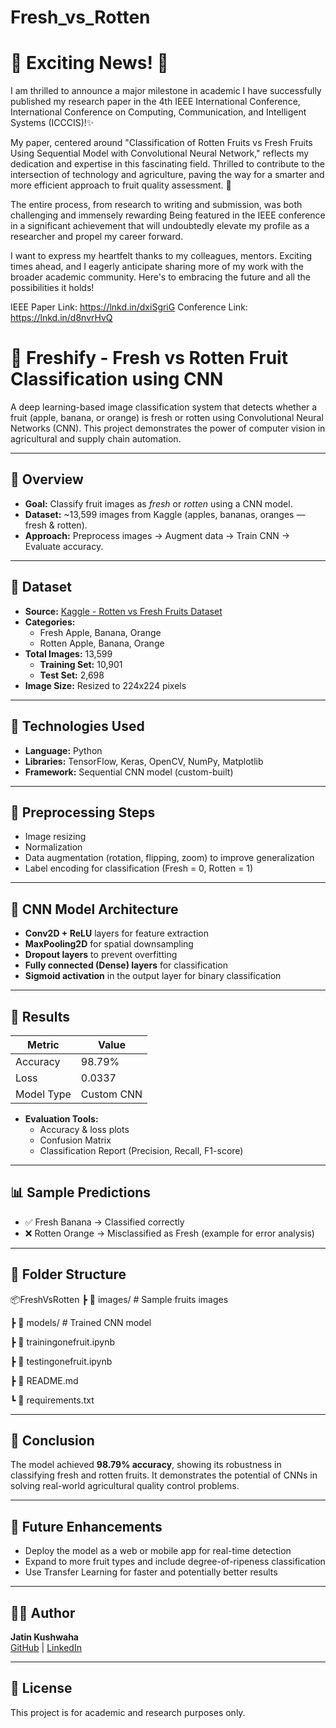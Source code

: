 # Fresh_vs_Rotten
# 🎉 Exciting News! 🎉 
 
I am thrilled to announce a major milestone in academic I have successfully published my research paper in the 4th IEEE International Conference, International Conference on Computing, Communication, and Intelligent Systems (ICCCIS)!✨

My paper, centered around "Classification of Rotten Fruits vs Fresh Fruits Using Sequential Model with Convolutional Neural Network," reflects my dedication and expertise in this fascinating field. Thrilled to contribute to the intersection of technology and agriculture, paving the way for a smarter and more efficient approach to fruit quality assessment. 🔗 

The entire process, from research to writing and submission, was both challenging and immensely rewarding Being featured in the IEEE conference in a significant achievement that will undoubtedly elevate my profile as a researcher and propel my career forward.

   I want to express my heartfelt thanks to my colleagues, mentors. Exciting times ahead, and I eagerly anticipate sharing more of my work with the broader academic community. Here's to embracing the future and all the possibilities it holds! 
 
IEEE Paper Link: https://lnkd.in/dxiSgriG
Conference Link: https://lnkd.in/d8nvrHvQ 

# 🍎 Freshify - Fresh vs Rotten Fruit Classification using CNN

A deep learning-based image classification system that detects whether a fruit (apple, banana, or orange) is fresh or rotten using Convolutional Neural Networks (CNN). This project demonstrates the power of computer vision in agricultural and supply chain automation.

---

## 📌 Overview

- **Goal:** Classify fruit images as *fresh* or *rotten* using a CNN model.
- **Dataset:** ~13,599 images from Kaggle (apples, bananas, oranges — fresh & rotten).
- **Approach:** Preprocess images → Augment data → Train CNN → Evaluate accuracy.

---

## 🧪 Dataset

- **Source:** [Kaggle - Rotten vs Fresh Fruits Dataset](https://www.kaggle.com/datasets)
- **Categories:**  
  - Fresh Apple, Banana, Orange  
  - Rotten Apple, Banana, Orange  
- **Total Images:** 13,599  
  - **Training Set:** 10,901  
  - **Test Set:** 2,698  
- **Image Size:** Resized to 224x224 pixels

---

## 🔧 Technologies Used

- **Language:** Python  
- **Libraries:** TensorFlow, Keras, OpenCV, NumPy, Matplotlib  
- **Framework:** Sequential CNN model (custom-built)

---

## 🧼 Preprocessing Steps

- Image resizing  
- Normalization  
- Data augmentation (rotation, flipping, zoom) to improve generalization  
- Label encoding for classification (Fresh = 0, Rotten = 1)

---

## 🧠 CNN Model Architecture

- **Conv2D + ReLU** layers for feature extraction  
- **MaxPooling2D** for spatial downsampling  
- **Dropout layers** to prevent overfitting  
- **Fully connected (Dense) layers** for classification  
- **Sigmoid activation** in the output layer for binary classification

---

## 🎯 Results

| Metric     | Value     |
|------------|-----------|
| Accuracy   | 98.79%    |
| Loss       | 0.0337    |
| Model Type | Custom CNN |

- **Evaluation Tools:**  
  - Accuracy & loss plots  
  - Confusion Matrix  
  - Classification Report (Precision, Recall, F1-score)

---

## 📊 Sample Predictions

- ✅ Fresh Banana → Classified correctly  
- ❌ Rotten Orange → Misclassified as Fresh (example for error analysis)

---

## 📁 Folder Structure
📦FreshVsRotten
┣ 📁 images/ # Sample fruits images

┣ 📁 models/ # Trained CNN model

┣ 📜 trainingonefruit.ipynb

┣ 📜 testingonefruit.ipynb

┣ 📜 README.md

┗ 📜 requirements.txt


---

## 📌 Conclusion

The model achieved **98.79% accuracy**, showing its robustness in classifying fresh and rotten fruits. It demonstrates the potential of CNNs in solving real-world agricultural quality control problems.

---

## 🚀 Future Enhancements

- Deploy the model as a web or mobile app for real-time detection  
- Expand to more fruit types and include degree-of-ripeness classification  
- Use Transfer Learning for faster and potentially better results

---

## 👨‍💻 Author

**Jatin Kushwaha**  
[GitHub](https://github.com/Jk319) | [LinkedIn](https://linkedin.com/in/jatin-kushwaha)

---

## 📄 License

This project is for academic and research purposes only.

